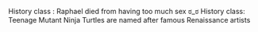 History class : Raphael died from having too much sex ಠ_ಠ
History class: Teenage Mutant Ninja Turtles are named after famous Renaissance artists
